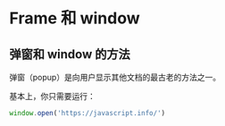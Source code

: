 # Frame 和 window

## 弹窗和 window 的方法

弹窗（popup）是向用户显示其他文档的最古老的方法之一。

基本上，你只需要运行：

``` js
window.open('https://javascript.info/')
```











































































































































































































